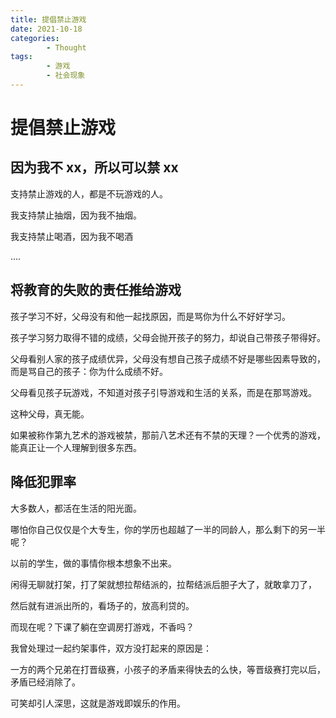 ```yaml
---
title: 提倡禁止游戏
date: 2021-10-18
categories:
        - Thought
tags:
        - 游戏
        - 社会现象
---
```


# 提倡禁止游戏

## 因为我不 xx，所以可以禁 xx

支持禁止游戏的人，都是不玩游戏的人。

我支持禁止抽烟，因为我不抽烟。

我支持禁止喝酒，因为我不喝酒

....

## 将教育的失败的责任推给游戏

孩子学习不好，父母没有和他一起找原因，而是骂你为什么不好好学习。

孩子学习努力取得不错的成绩，父母会抛开孩子的努力，却说自己带孩子带得好。

父母看别人家的孩子成绩优异，父母没有想自己孩子成绩不好是哪些因素导致的，而是骂自己的孩子：你为什么成绩不好。

父母看见孩子玩游戏，不知道对孩子引导游戏和生活的关系，而是在那骂游戏。

这种父母，真无能。

如果被称作第九艺术的游戏被禁，那前八艺术还有不禁的天理？一个优秀的游戏，能真正让一个人理解到很多东西。

## 降低犯罪率

大多数人，都活在生活的阳光面。

哪怕你自己仅仅是个大专生，你的学历也超越了一半的同龄人，那么剩下的另一半呢？

以前的学生，做的事情你根本想象不出来。

闲得无聊就打架，打了架就想拉帮结派的，拉帮结派后胆子大了，就敢拿刀了，

然后就有进派出所的，看场子的，放高利贷的。

而现在呢？下课了躺在空调房打游戏，不香吗？

我曾处理过一起约架事件，双方没打起来的原因是：

一方的两个兄弟在打晋级赛，小孩子的矛盾来得快去的么快，等晋级赛打完以后，矛盾已经消除了。

可笑却引人深思，这就是游戏即娱乐的作用。
